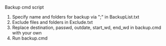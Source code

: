 Backup cmd script
1. Specify name and folders for backup via ";" in BackupList.txt
2. Exclude files and folders in Exclude.txt
3. Replace destination, passwd, outdate, start_wd, end_wd in backup.cmd with your own
4. Run backup.cmd